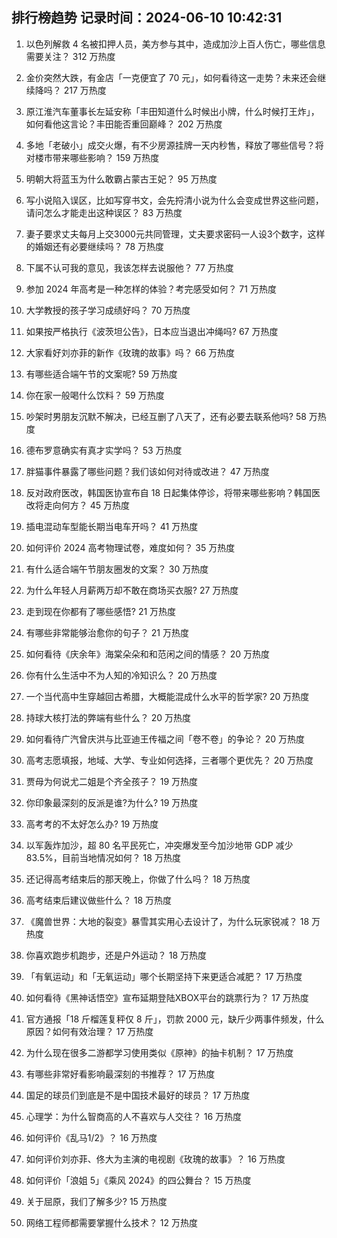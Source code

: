
## 排行榜趋势 记录时间：2024-06-10 10:42:31
  
  1. 以色列解救 4 名被扣押人员，美方参与其中，造成加沙上百人伤亡，哪些信息需要关注？ 312 万热度
    
  2. 金价突然大跌，有金店「一克便宜了 70 元」，如何看待这一走势？未来还会继续降吗？ 217 万热度
    
  3. 原江淮汽车董事长左延安称「丰田知道什么时候出小牌，什么时候打王炸」，如何看他这言论？丰田能否重回巅峰？ 202 万热度
    
  4. 多地「老破小」成交火爆，有不少房源挂牌一天内秒售，释放了哪些信号？将对楼市带来哪些影响？ 159 万热度
    
  5. 明朝大将蓝玉为什么敢霸占蒙古王妃？ 95 万热度
    
  6. 写小说陷入误区，比如写穿书文，会先捋清小说为什么会变成世界这些问题，请问怎么才能走出这种误区？ 83 万热度
    
  7. 妻子要求丈夫每月上交3000元共同管理，丈夫要求密码一人设3个数字，这样的婚姻还有必要继续吗？ 78 万热度
    
  8. 下属不认可我的意见，我该怎样去说服他？ 77 万热度
    
  9. 参加 2024 年高考是一种怎样的体验？考完感受如何？ 71 万热度
    
  10. 大学教授的孩子学习成绩好吗？ 70 万热度
    
  11. 如果按严格执行《波茨坦公告》，日本应当退出冲绳吗? 67 万热度
    
  12. 大家看好刘亦菲的新作《玫瑰的故事》吗？ 66 万热度
    
  13. 有哪些适合端午节的文案呢? 59 万热度
    
  14. 你在家一般喝什么饮料？ 59 万热度
    
  15. 吵架时男朋友沉默不解决，已经互删了八天了，还有必要去联系他吗? 58 万热度
    
  16. 德布罗意确实有真才实学吗？ 53 万热度
    
  17. 胖猫事件暴露了哪些问题？我们该如何对待或改进？ 47 万热度
    
  18. 反对政府医改，韩国医协宣布自 18 日起集体停诊，将带来哪些影响？韩国医改将走向何方？ 45 万热度
    
  19. 插电混动车型能长期当电车开吗？ 41 万热度
    
  20. 如何评价 2024 高考物理试卷，难度如何？ 35 万热度
    
  21. 有什么适合端午节朋友圈发的文案？ 30 万热度
    
  22. 为什么年轻人月薪两万却不敢在商场买衣服? 27 万热度
    
  23. 走到现在你都有了哪些感悟? 21 万热度
    
  24. 有哪些非常能够治愈你的句子？ 21 万热度
    
  25. 如何看待《庆余年》海棠朵朵和和范闲之间的情感？ 20 万热度
    
  26. 你有什么生活中不为人知的冷知识么？ 20 万热度
    
  27. 一个当代高中生穿越回古希腊，大概能混成什么水平的哲学家? 20 万热度
    
  28. 持球大核打法的弊端有些什么？ 20 万热度
    
  29. 如何看待广汽曾庆洪与比亚迪王传福之间「卷不卷」的争论？ 20 万热度
    
  30. 高考志愿填报，地域、大学、专业如何选择，三者哪个更优先？ 20 万热度
    
  31. 贾母为何说尤二姐是个齐全孩子？ 19 万热度
    
  32. 你印象最深刻的反派是谁?为什么? 19 万热度
    
  33. 高考考的不太好怎么办? 19 万热度
    
  34. 以军轰炸加沙，超 80 名平民死亡，冲突爆发至今加沙地带 GDP 减少 83.5%，目前当地情况如何？ 18 万热度
    
  35. 还记得高考结束后的那天晚上，你做了什么吗？ 18 万热度
    
  36. 高考结束后建议做些什么？ 18 万热度
    
  37. 《魔兽世界：大地的裂变》暴雪其实用心去设计了，为什么玩家锐减？ 18 万热度
    
  38. 你喜欢跑步机跑步，还是户外运动？ 18 万热度
    
  39. 「有氧运动」和「无氧运动」哪个长期坚持下来更适合减肥？ 17 万热度
    
  40. 如何看待《黑神话悟空》宣布延期登陆XBOX平台的跳票行为？ 17 万热度
    
  41. 官方通报「18 斤榴莲复秤仅 8 斤」，罚款 2000 元，缺斤少两事件频发，什么原因？如何有效治理？ 17 万热度
    
  42. 为什么现在很多二游都学习使用类似《原神》的抽卡机制？ 17 万热度
    
  43. 有哪些非常好看影响最深刻的书推荐？ 17 万热度
    
  44. 国足的球员们到底是不是中国技术最好的球员？ 17 万热度
    
  45. 心理学：为什么智商高的人不喜欢与人交往？ 16 万热度
    
  46. 如何评价《乱马1/2》？ 16 万热度
    
  47. 如何评价刘亦菲、佟大为主演的电视剧《玫瑰的故事》？ 16 万热度
    
  48. 如何评价「浪姐 5」《乘风 2024》的四公舞台？ 15 万热度
    
  49. 关于屈原，我们了解多少? 15 万热度
    
  50. 网络工程师都需要掌握什么技术？ 12 万热度
    